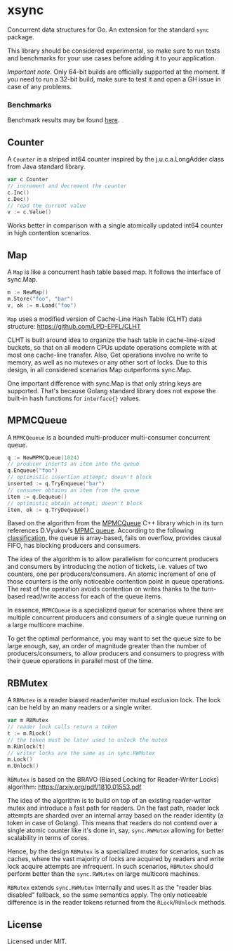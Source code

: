 # xsync

Concurrent data structures for Go. An extension for the standard `sync` package.

This library should be considered experimental, so make sure to run tests and benchmarks for your use cases before adding it to your application.

*Important note*. Only 64-bit builds are officially supported at the moment. If you need to run a 32-bit build, make sure to test it and open a GH issue in case of any problems.

### Benchmarks

Benchmark results may be found [here](BENCHMARKS.md).

## Counter

A `Counter` is a striped int64 counter inspired by the j.u.c.a.LongAdder class from Java standard library.

```go
var c Counter
// increment and decrement the counter
c.Inc()
c.Dec()
// read the current value 
v := c.Value()
```

Works better in comparison with a single atomically updated int64 counter in high contention scenarios.

## Map

A `Map` is like a concurrent hash table based map. It follows the interface of sync.Map.

```go
m := NewMap()
m.Store("foo", "bar")
v, ok := m.Load("foo")
```

`Map` uses a modified version of Cache-Line Hash Table (CLHT) data structure: https://github.com/LPD-EPFL/CLHT

CLHT is built around idea to organize the hash table in cache-line-sized buckets, so that on all modern CPUs update operations complete with at most one cache-line transfer. Also, Get operations involve no write to memory, as well as no mutexes or any other sort of locks. Due to this design, in all considered scenarios Map outperforms sync.Map.

One important difference with sync.Map is that only string keys are supported. That's because Golang standard library does not expose the built-in hash functions for `interface{}` values.

## MPMCQueue

A `MPMCQeueue` is a bounded multi-producer multi-consumer concurrent queue.

```go
q := NewMPMCQueue(1024)
// producer inserts an item into the queue
q.Enqueue("foo")
// optimistic insertion attempt; doesn't block
inserted := q.TryEnqueue("bar")
// consumer obtains an item from the queue
item := q.Dequeue()
// optimistic obtain attempt; doesn't block
item, ok := q.TryDequeue()
```

Based on the algorithm from the [MPMCQueue](https://github.com/rigtorp/MPMCQueue) C++ library which in its turn references D.Vyukov's [MPMC queue](https://www.1024cores.net/home/lock-free-algorithms/queues/bounded-mpmc-queue). According to the following [classification](https://www.1024cores.net/home/lock-free-algorithms/queues), the queue is array-based, fails on overflow, provides causal FIFO, has blocking producers and consumers.

The idea of the algorithm is to allow parallelism for concurrent producers and consumers by introducing the notion of tickets, i.e. values of two counters, one per producers/consumers. An atomic increment of one of those counters is the only noticeable contention point in queue operations. The rest of the operation avoids contention on writes thanks to the turn-based read/write access for each of the queue items.

In essence, `MPMCQueue` is a specialized queue for scenarios where there are multiple concurrent producers and consumers of a single queue running on a large multicore machine.

To get the optimal performance, you may want to set the queue size to be large enough, say, an order of magnitude greater than the number of producers/consumers, to allow producers and consumers to progress with their queue operations in parallel most of the time.

## RBMutex

A `RBMutex` is a reader biased reader/writer mutual exclusion lock. The lock can be held by an many readers or a single writer.

```go
var m RBMutex
// reader lock calls return a token
t := m.RLock()
// the token must be later used to unlock the mutex
m.RUnlock(t)
// writer locks are the same as in sync.RWMutex
m.Lock()
m.Unlock()
```

`RBMutex` is based on the BRAVO (Biased Locking for Reader-Writer Locks) algorithm: https://arxiv.org/pdf/1810.01553.pdf

The idea of the algorithm is to build on top of an existing reader-writer mutex and introduce a fast path for readers. On the fast path, reader lock attempts are sharded over an internal array based on the reader identity (a token in case of Golang). This means that readers do not contend over a single atomic counter like it's done in, say, `sync.RWMutex` allowing for better scalability in terms of cores.

Hence, by the design `RBMutex` is a specialized mutex for scenarios, such as caches, where the vast majority of locks are acquired by readers and write lock acquire attempts are infrequent. In such scenarios, `RBMutex` should perform better than the `sync.RWMutex` on large multicore machines.

`RBMutex` extends `sync.RWMutex` internally and uses it as the "reader bias disabled" fallback, so the same semantics apply. The only noticeable difference is in the reader tokens returned from the `RLock`/`RUnlock` methods.

## License

Licensed under MIT.
